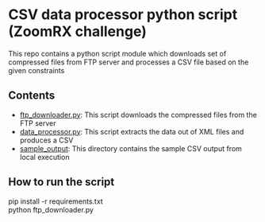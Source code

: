 # CSV data processor python script (ZoomRX challenge)

This repo contains a python script module which downloads set of compressed files from FTP server and processes a CSV file based on the given constraints

## Contents

- [ftp_downloader.py](ftp_downloader.py): This script downloads the compressed files from the FTP server
- [data_processor.py](data_processor.py): This script extracts the data out of XML files and produces a CSV
- [sample_output](./sample_output): This directory contains the sample CSV output from local execution
## How to run the script

pip install -r requirements.txt\
python ftp_downloader.py
